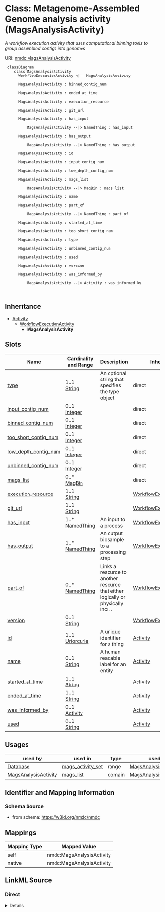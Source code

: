 # Class: Metagenome-Assembled Genome analysis activity (MagsAnalysisActivity)


_A workflow execution activity that uses computational binning tools to group assembled contigs into genomes_





URI: [nmdc:MagsAnalysisActivity](https://w3id.org/nmdc/MagsAnalysisActivity)




```mermaid
 classDiagram
    class MagsAnalysisActivity
      WorkflowExecutionActivity <|-- MagsAnalysisActivity
      
      MagsAnalysisActivity : binned_contig_num
        
      MagsAnalysisActivity : ended_at_time
        
      MagsAnalysisActivity : execution_resource
        
      MagsAnalysisActivity : git_url
        
      MagsAnalysisActivity : has_input
        
          MagsAnalysisActivity --|> NamedThing : has_input
        
      MagsAnalysisActivity : has_output
        
          MagsAnalysisActivity --|> NamedThing : has_output
        
      MagsAnalysisActivity : id
        
      MagsAnalysisActivity : input_contig_num
        
      MagsAnalysisActivity : low_depth_contig_num
        
      MagsAnalysisActivity : mags_list
        
          MagsAnalysisActivity --|> MagBin : mags_list
        
      MagsAnalysisActivity : name
        
      MagsAnalysisActivity : part_of
        
          MagsAnalysisActivity --|> NamedThing : part_of
        
      MagsAnalysisActivity : started_at_time
        
      MagsAnalysisActivity : too_short_contig_num
        
      MagsAnalysisActivity : type
        
      MagsAnalysisActivity : unbinned_contig_num
        
      MagsAnalysisActivity : used
        
      MagsAnalysisActivity : version
        
      MagsAnalysisActivity : was_informed_by
        
          MagsAnalysisActivity --|> Activity : was_informed_by
        
      
```





## Inheritance
* [Activity](Activity.md)
    * [WorkflowExecutionActivity](WorkflowExecutionActivity.md)
        * **MagsAnalysisActivity**



## Slots

| Name | Cardinality and Range | Description | Inheritance |
| ---  | --- | --- | --- |
| [type](type.md) | 1..1 <br/> [String](String.md) | An optional string that specifies the type object | direct |
| [input_contig_num](input_contig_num.md) | 0..1 <br/> [Integer](Integer.md) |  | direct |
| [binned_contig_num](binned_contig_num.md) | 0..1 <br/> [Integer](Integer.md) |  | direct |
| [too_short_contig_num](too_short_contig_num.md) | 0..1 <br/> [Integer](Integer.md) |  | direct |
| [low_depth_contig_num](low_depth_contig_num.md) | 0..1 <br/> [Integer](Integer.md) |  | direct |
| [unbinned_contig_num](unbinned_contig_num.md) | 0..1 <br/> [Integer](Integer.md) |  | direct |
| [mags_list](mags_list.md) | 0..* <br/> [MagBin](MagBin.md) |  | direct |
| [execution_resource](execution_resource.md) | 1..1 <br/> [String](String.md) |  | [WorkflowExecutionActivity](WorkflowExecutionActivity.md) |
| [git_url](git_url.md) | 1..1 <br/> [String](String.md) |  | [WorkflowExecutionActivity](WorkflowExecutionActivity.md) |
| [has_input](has_input.md) | 1..* <br/> [NamedThing](NamedThing.md) | An input to a process | [WorkflowExecutionActivity](WorkflowExecutionActivity.md) |
| [has_output](has_output.md) | 1..* <br/> [NamedThing](NamedThing.md) | An output biosample to a processing step | [WorkflowExecutionActivity](WorkflowExecutionActivity.md) |
| [part_of](part_of.md) | 0..* <br/> [NamedThing](NamedThing.md) | Links a resource to another resource that either logically or physically incl... | [WorkflowExecutionActivity](WorkflowExecutionActivity.md) |
| [version](version.md) | 0..1 <br/> [String](String.md) |  | [WorkflowExecutionActivity](WorkflowExecutionActivity.md) |
| [id](id.md) | 1..1 <br/> [Uriorcurie](Uriorcurie.md) | A unique identifier for a thing | [Activity](Activity.md) |
| [name](name.md) | 0..1 <br/> [String](String.md) | A human readable label for an entity | [Activity](Activity.md) |
| [started_at_time](started_at_time.md) | 1..1 <br/> [String](String.md) |  | [Activity](Activity.md) |
| [ended_at_time](ended_at_time.md) | 1..1 <br/> [String](String.md) |  | [Activity](Activity.md) |
| [was_informed_by](was_informed_by.md) | 0..1 <br/> [Activity](Activity.md) |  | [Activity](Activity.md) |
| [used](used.md) | 0..1 <br/> [String](String.md) |  | [Activity](Activity.md) |





## Usages

| used by | used in | type | used |
| ---  | --- | --- | --- |
| [Database](Database.md) | [mags_activity_set](mags_activity_set.md) | range | [MagsAnalysisActivity](MagsAnalysisActivity.md) |
| [MagsAnalysisActivity](MagsAnalysisActivity.md) | [mags_list](mags_list.md) | domain | [MagsAnalysisActivity](MagsAnalysisActivity.md) |






## Identifier and Mapping Information







### Schema Source


* from schema: https://w3id.org/nmdc/nmdc





## Mappings

| Mapping Type | Mapped Value |
| ---  | ---  |
| self | nmdc:MagsAnalysisActivity |
| native | nmdc:MagsAnalysisActivity |





## LinkML Source

<!-- TODO: investigate https://stackoverflow.com/questions/37606292/how-to-create-tabbed-code-blocks-in-mkdocs-or-sphinx -->

### Direct

<details>
```yaml
name: MagsAnalysisActivity
description: A workflow execution activity that uses computational binning tools to
  group assembled contigs into genomes
title: Metagenome-Assembled Genome analysis activity
in_subset:
- workflow subset
from_schema: https://w3id.org/nmdc/nmdc
is_a: WorkflowExecutionActivity
slots:
- type
- input_contig_num
- binned_contig_num
- too_short_contig_num
- low_depth_contig_num
- unbinned_contig_num
- mags_list
slot_usage:
  id:
    name: id
    domain_of:
    - Biosample
    - Study
    - NamedThing
    - Activity
    required: true
    structured_pattern:
      syntax: '{id_nmdc_prefix}:wfmag-{id_shoulder}-{id_blade}{id_version}{id_locus}'
      interpolated: true

```
</details>

### Induced

<details>
```yaml
name: MagsAnalysisActivity
description: A workflow execution activity that uses computational binning tools to
  group assembled contigs into genomes
title: Metagenome-Assembled Genome analysis activity
in_subset:
- workflow subset
from_schema: https://w3id.org/nmdc/nmdc
is_a: WorkflowExecutionActivity
slot_usage:
  id:
    name: id
    domain_of:
    - Biosample
    - Study
    - NamedThing
    - Activity
    required: true
    structured_pattern:
      syntax: '{id_nmdc_prefix}:wfmag-{id_shoulder}-{id_blade}{id_version}{id_locus}'
      interpolated: true
attributes:
  type:
    name: type
    description: An optional string that specifies the type object.  This is used
      to allow for searches for different kinds of objects.
    deprecated: Due to confusion about what values are used for this slot, it is best
      not to use this slot. See https://github.com/microbiomedata/nmdc-schema/issues/248.
      MAM removed designates_type and rdf:type slot uri 2022-11-30
    from_schema: https://w3id.org/nmdc/nmdc
    rank: 1000
    alias: type
    owner: MagsAnalysisActivity
    domain_of:
    - DataObject
    - Biosample
    - Study
    - OmicsProcessing
    - CreditAssociation
    - WorkflowExecutionActivity
    - MetagenomeAssembly
    - MetagenomeAnnotationActivity
    - MetatranscriptomeAnnotationActivity
    - MetatranscriptomeActivity
    - MagsAnalysisActivity
    - ReadQcAnalysisActivity
    - ReadBasedTaxonomyAnalysisActivity
    - MagBin
    - GenomeFeature
    range: string
    required: true
  input_contig_num:
    name: input_contig_num
    from_schema: https://w3id.org/nmdc/nmdc
    rank: 1000
    alias: input_contig_num
    owner: MagsAnalysisActivity
    domain_of:
    - MagsAnalysisActivity
    range: integer
  binned_contig_num:
    name: binned_contig_num
    from_schema: https://w3id.org/nmdc/nmdc
    rank: 1000
    alias: binned_contig_num
    owner: MagsAnalysisActivity
    domain_of:
    - MagsAnalysisActivity
    range: integer
  too_short_contig_num:
    name: too_short_contig_num
    from_schema: https://w3id.org/nmdc/nmdc
    rank: 1000
    alias: too_short_contig_num
    owner: MagsAnalysisActivity
    domain_of:
    - MagsAnalysisActivity
    range: integer
  low_depth_contig_num:
    name: low_depth_contig_num
    from_schema: https://w3id.org/nmdc/nmdc
    rank: 1000
    alias: low_depth_contig_num
    owner: MagsAnalysisActivity
    domain_of:
    - MagsAnalysisActivity
    range: integer
  unbinned_contig_num:
    name: unbinned_contig_num
    from_schema: https://w3id.org/nmdc/nmdc
    rank: 1000
    alias: unbinned_contig_num
    owner: MagsAnalysisActivity
    domain_of:
    - MagsAnalysisActivity
    range: integer
  mags_list:
    name: mags_list
    from_schema: https://w3id.org/nmdc/nmdc
    rank: 1000
    domain: MagsAnalysisActivity
    multivalued: true
    alias: mags_list
    owner: MagsAnalysisActivity
    domain_of:
    - MagsAnalysisActivity
    range: MagBin
  execution_resource:
    name: execution_resource
    from_schema: https://w3id.org/nmdc/nmdc
    rank: 1000
    domain: Activity
    alias: execution_resource
    owner: MagsAnalysisActivity
    domain_of:
    - WorkflowExecutionActivity
    range: string
    required: true
  git_url:
    name: git_url
    from_schema: https://w3id.org/nmdc/nmdc
    rank: 1000
    alias: git_url
    owner: MagsAnalysisActivity
    domain_of:
    - WorkflowExecutionActivity
    range: string
    required: true
  has_input:
    name: has_input
    description: An input to a process.
    from_schema: https://w3id.org/nmdc/nmdc
    rank: 1000
    domain: NamedThing
    multivalued: true
    alias: has_input
    owner: MagsAnalysisActivity
    domain_of:
    - BiosampleProcessing
    - OmicsProcessing
    - WorkflowExecutionActivity
    - PlannedProcess
    range: NamedThing
    required: true
  has_output:
    name: has_output
    description: An output biosample to a processing step
    from_schema: https://w3id.org/nmdc/nmdc
    rank: 1000
    domain: NamedThing
    multivalued: true
    alias: has_output
    owner: MagsAnalysisActivity
    domain_of:
    - OmicsProcessing
    - WorkflowExecutionActivity
    - PlannedProcess
    range: NamedThing
    required: true
  part_of:
    name: part_of
    description: Links a resource to another resource that either logically or physically
      includes it.
    from_schema: https://w3id.org/nmdc/nmdc
    aliases:
    - is part of
    rank: 1000
    domain: NamedThing
    slot_uri: dcterms:isPartOf
    multivalued: true
    alias: part_of
    owner: MagsAnalysisActivity
    domain_of:
    - FieldResearchSite
    - Biosample
    - Study
    - OmicsProcessing
    - WorkflowExecutionActivity
    range: NamedThing
  version:
    name: version
    from_schema: https://w3id.org/nmdc/nmdc
    rank: 1000
    domain: Activity
    alias: version
    owner: MagsAnalysisActivity
    domain_of:
    - WorkflowExecutionActivity
    - ReadQcAnalysisActivity
    range: string
  id:
    name: id
    description: A unique identifier for a thing. Must be either a CURIE shorthand
      for a URI or a complete URI
    from_schema: https://w3id.org/nmdc/nmdc
    rank: 1000
    identifier: true
    alias: id
    owner: MagsAnalysisActivity
    domain_of:
    - Biosample
    - Study
    - NamedThing
    - Activity
    range: uriorcurie
    required: true
    pattern: ^[a-zA-Z0-9][a-zA-Z0-9_\.]+:[a-zA-Z0-9_][a-zA-Z0-9_\-\/\.,]*$
    structured_pattern:
      syntax: '{id_nmdc_prefix}:wfmag-{id_shoulder}-{id_blade}{id_version}{id_locus}'
      interpolated: true
  name:
    name: name
    description: A human readable label for an entity
    from_schema: https://w3id.org/nmdc/nmdc
    rank: 1000
    alias: name
    owner: MagsAnalysisActivity
    domain_of:
    - Protocol
    - QualityControlReport
    - NamedThing
    - PersonValue
    - Activity
    range: string
  started_at_time:
    name: started_at_time
    from_schema: https://w3id.org/nmdc/nmdc
    rank: 1000
    domain: Activity
    alias: started_at_time
    owner: MagsAnalysisActivity
    domain_of:
    - Activity
    range: string
    required: true
    pattern: ^([\+-]?\d{4}(?!\d{2}\b))((-?)((0[1-9]|1[0-2])(\3([12]\d|0[1-9]|3[01]))?|W([0-4]\d|5[0-2])(-?[1-7])?|(00[1-9]|0[1-9]\d|[12]\d{2}|3([0-5]\d|6[1-6])))([T\s]((([01]\d|2[0-3])((:?)[0-5]\d)?|24\:?00)([\.,]\d+(?!:))?)?(\17[0-5]\d([\.,]\d+)?)?([zZ]|([\+-])([01]\d|2[0-3]):?([0-5]\d)?)?)?)?$
  ended_at_time:
    name: ended_at_time
    from_schema: https://w3id.org/nmdc/nmdc
    rank: 1000
    domain: Activity
    alias: ended_at_time
    owner: MagsAnalysisActivity
    domain_of:
    - Activity
    range: string
    required: true
    pattern: ^([\+-]?\d{4}(?!\d{2}\b))((-?)((0[1-9]|1[0-2])(\3([12]\d|0[1-9]|3[01]))?|W([0-4]\d|5[0-2])(-?[1-7])?|(00[1-9]|0[1-9]\d|[12]\d{2}|3([0-5]\d|6[1-6])))([T\s]((([01]\d|2[0-3])((:?)[0-5]\d)?|24\:?00)([\.,]\d+(?!:))?)?(\17[0-5]\d([\.,]\d+)?)?([zZ]|([\+-])([01]\d|2[0-3]):?([0-5]\d)?)?)?)?$
  was_informed_by:
    name: was_informed_by
    from_schema: https://w3id.org/nmdc/nmdc
    mappings:
    - prov:wasInformedBy
    rank: 1000
    domain: Activity
    alias: was_informed_by
    owner: MagsAnalysisActivity
    domain_of:
    - Activity
    range: Activity
  used:
    name: used
    from_schema: https://w3id.org/nmdc/nmdc
    mappings:
    - prov:used
    rank: 1000
    domain: Activity
    alias: used
    owner: MagsAnalysisActivity
    domain_of:
    - Activity
    range: string

```
</details>
